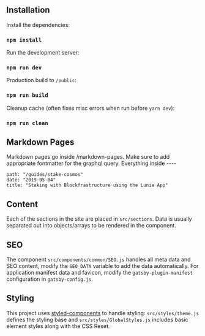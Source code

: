 ## Installation

Install the dependencies:

### `npm install`

Run the development server:

### `npm run dev`

Production build to `/public`:

### `npm run build`

Cleanup cache (often fixes misc errors when run before `yarn dev`):

### `npm run clean`


## Markdown Pages
Markdown pages go inside /markdown-pages. Make sure to add appropriate fontmatter for the graphql query. Everything inside ----

```
path: "/guides/stake-cosmos"
date: "2019-05-04"
title: "Staking with Blockfrastructure using the Lunie App"
```

## Content

Each of the sections in the site are placed in `src/sections`. Data is usually separated out into objects/arrays to be rendered in the component.

## SEO

The component `src/components/common/SEO.js` handles all meta data and SEO content, modify the `SEO_DATA` variable to add the data automatically. For application manifest data and favicon, modify the `gatsby-plugin-manifest` configuration in `gatsby-config.js`.

## Styling

This project uses [styled-components]() to handle styling: `src/styles/theme.js` defines the styling base and `src/styles/GlobalStyles.js` includes basic element styles along with the CSS Reset.

